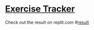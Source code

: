 # [Exercise Tracker](https://www.freecodecamp.org/learn/apis-and-microservices/apis-and-microservices-projects/exercise-tracker)
Check out the result on replit.com #[result](https://boilerplate-project-exercisetracker.atul-mandavkar.repl.co)
